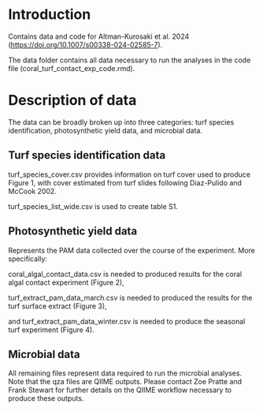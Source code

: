 # Introduction
Contains data and code for Altman-Kurosaki et al. 2024 (https://doi.org/10.1007/s00338-024-02585-7).

The data folder contains all data necessary to run the analyses in the code file (coral_turf_contact_exp_code.rmd). 

# Description of data
The data can be broadly broken up into three categories: turf species identification, photosynthetic yield data, and microbial data.

## Turf species identification data
turf_species_cover.csv provides information on turf cover used to produce Figure 1, with cover estimated from turf slides following Diaz-Pulido and McCook 2002. 

turf_species_list_wide.csv is used to create table S1.

## Photosynthetic yield data
Represents the PAM data collected over the course of the experiment. More specifically:

coral_algal_contact_data.csv is needed to produced results for the coral algal contact experiment (Figure 2),

turf_extract_pam_data_march.csv is needed to produced the results for the turf surface extract (Figure 3),

and turf_extract_pam_data_winter.csv is needed to produce the seasonal turf experiment (Figure 4).

## Microbial data
All remaining files represent data required to run the microbial analyses. Note that the qza files are QIIME outputs. Please contact Zoe Pratte and Frank Stewart for further details on the QIIME workflow necessary to produce these outputs. 
